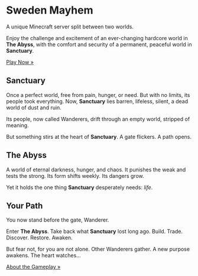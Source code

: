 # Sweden Mayhem

A unique Minecraft server split between two worlds.

Enjoy the challenge and excitement of an ever-changing hardcore world in **The Abyss**, with the comfort and security of a permanent, peaceful world in **Sanctuary**.

[Play Now »](/minecraft/play)

## Sanctuary

Once a perfect world, free from pain, hunger, or need.
But with no limits, its people took everything.
Now, **Sanctuary** lies barren, lifeless, silent, a dead world of dust and ruin.

Its people, now called Wanderers, drift through an empty world, stripped of meaning.

But something stirs at the heart of **Sanctuary**.
A gate flickers. A path opens.

## The Abyss

A world of eternal darkness, hunger, and chaos.
It punishes the weak and tests the strong.
Its form shifts weekly. Its dangers grow.

Yet it holds the one thing **Sanctuary** desperately needs: *life*.

## Your Path

You now stand before the gate, Wanderer.

Enter **The Abyss**. Take back what **Sanctuary** lost long ago.
Build. Trade. Discover. Restore. Awaken.

But fear not, for you are not alone.
Other Wanderers gather. A new purpose awakens.
The heart watches...

[About the Gameplay »](/minecraft/gameplay)
